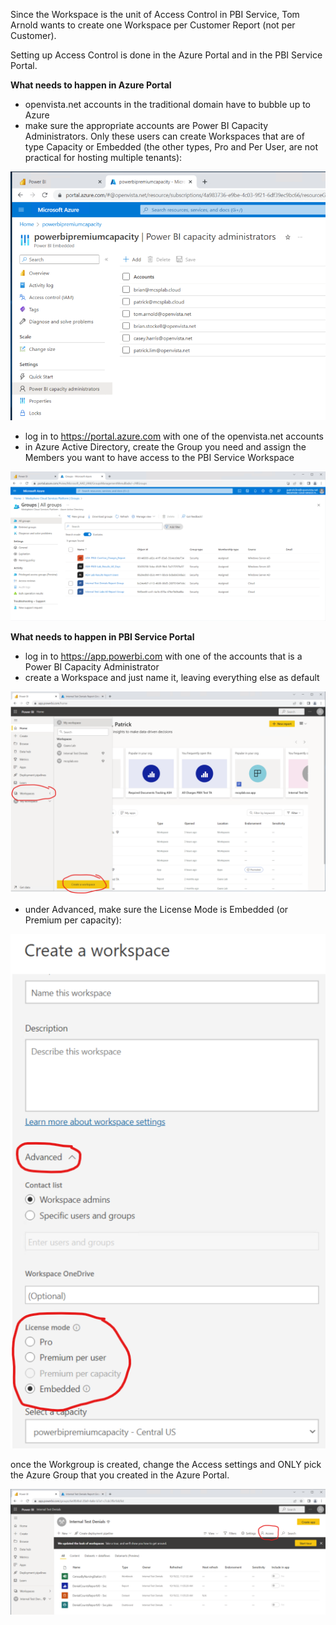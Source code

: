 Since the Workspace is the unit of Access Control in PBI Service, Tom Arnold wants to create one Workspace per Customer Report (not per Customer).

Setting up Access Control is done in the Azure Portal and in the PBI Service Portal.

**What needs to happen in Azure Portal**
- openvista.net accounts in the traditional domain have to bubble up to Azure
- make sure the appropriate accounts are Power BI Capacity Administrators. Only these users can create Workspaces that are of type Capacity or Embedded (the other types, Pro and Per User, are not practical for hosting multiple tenants):

![image.png](/.attachments/image-58478d08-444e-4e75-b4a0-cd7ddaa96d2a.png)

- log in to https://portal.azure.com with one of the openvista.net accounts
- in Azure Active Directory, create the Group you need and assign the Members you want to have access to the PBI Service Workspace

![image.png](/.attachments/image-826e15cc-731e-4c05-94c1-f84f33887b13.png)

**What needs to happen in PBI Service Portal**
- log in to https://app.powerbi.com with one of the accounts that is a Power BI Capacity Administrator
- create a Workspace and just name it, leaving everything else as default

![image.png](/.attachments/image-e74073c2-f775-4e76-a9c8-61e5d115aa84.png)

- under Advanced, make sure the License Mode is Embedded (or Premium per capacity):

![image.png](/.attachments/image-0b0245fa-5668-4c0d-a855-9837baeb71e1.png)

once the Workgroup is created, change the Access settings and ONLY pick the Azure Group that you created in the Azure Portal.

![image.png](/.attachments/image-3ab3dafe-fdfe-4d88-957e-9a590b4d3a2b.png)
